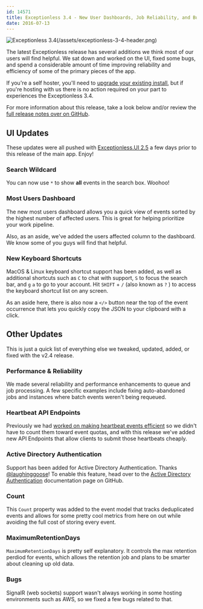 ```yaml
---
id: 14571
title: Exceptionless 3.4 - New User Dashboards, Job Reliability, and Bug Fixes
date: 2016-07-13
---
```

![Exceptionless 3.4](/assets/img/news/exceptionless-3-4-header.png)(/assets/exceptionless-3-4-header.png)

The latest Exceptionless release has several additions we think most of our users will find helpful. We sat down and worked on the UI, fixed some bugs, and spend a considerable amount of time improving reliability and efficiency of some of the primary pieces of the app.

If you're a self hoster, you'll need to [upgrade your existing install](/docs/self-hosting/upgrading-self-hosted-instance/), but if you're hosting with us there is no action required on your part to experiences the Exceptionless 3.4.

For more information about this release, take a look below and/or review the [full release notes over on GitHub](https://github.com/exceptionless/Exceptionless/releases/tag/v3.4.0).<!--more-->

## UI Updates

These updates were all pushed with [Exceptionless.UI 2.5](https://github.com/exceptionless/Exceptionless.UI/releases/tag/v2.5.0) a few days prior to this release of the main app. Enjoy!

### Search Wildcard

You can now use `*` to show **all** events in the search box. Woohoo!

### Most Users Dashboard

The new most users dashboard allows you a quick view of events sorted by the highest number of affected users. This is great for helping prioritize your work pipeline.

Also, as an aside, we've added the users affected column to the dashboard. We know some of you guys will find that helpful.

### New Keyboard Shortcuts

MacOS & Linux keyboard shortcut support has been added, as well as additional shortcuts such as `C` to chat with support, `S` to focus the search bar, and `g` `a` to go to your account. Hit `SHIFT` + `/` (also known as `?` ) to access the keyboard shortcut list on any screen.

As an aside here, there is also now a `</>` button near the top of the event occurrence that lets you quickly copy the JSON to your clipboard with a click.

## Other Updates

This is just a quick list of everything else we tweaked, updated, added, or fixed with the v2.4 release.

### Performance & Reliability

We made several reliability and performance enhancements to queue and job processing. A few specific examples include fixing auto-abandoned jobs and instances where batch events weren't being requeued.

### Heartbeat API Endpoints

Previously we had [worked on making heartbeat events efficient](/news/2016/2016-05-26-session-heartbeats-no-longer-count-towards-plan-limits/) so we didn't have to count them toward event quotas, and with this release we've added new API Endpoints that allow clients to submit those heartbeats cheaply.

### Active Directory Authentication

Support has been added for Active Directory Authentication. Thanks [@laughinggoose](https://github.com/laughinggoose)! To enable this feature, head over to the [Active Directory Authentication](docs/self-hosting/kubernetes/#active-directory-authentication) documentation page on GitHub.

### Count

This `Count` property was added to the event model that tracks deduplicated events and allows for some pretty cool metrics from here on out while avoiding the full cost of storing every event.

### MaximumRetentionDays

`MaximumRetentionDays` is pretty self explanatory. It controls the max retention perdiod for events, which allows the retention job and plans to be smarter about cleaning up old data.

### Bugs

SignalR (web sockets) support wasn't always working in some hosting environments such as AWS, so we fixed a few bugs related to that.

